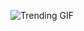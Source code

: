 
<!-- GIF_SECTION -->
![Trending GIF](https://media3.giphy.com/media/v1.Y2lkPThiYjIxNzcydWhzNDVpNTcwZWxzeGtjMDZ5M2kzdXlvenJibzdrcHF2bTJ3ZGZhMiZlcD12MV9naWZzX3NlYXJjaCZjdD1n/SvFocn0wNMx0iv2rYz/giphy.gif)
<!-- END_GIF_SECTION -->
